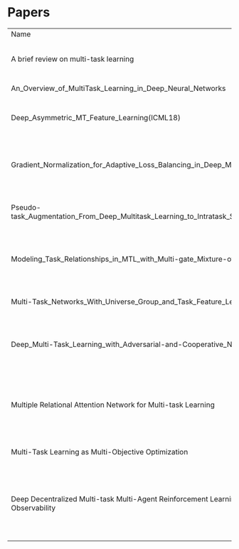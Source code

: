 # Papers
<table>
  <tr>
      <td>Name</td>
      <td>Authors</td>
      <td>StartTime</td>
	  <td>EndTime</td>
      <td>Address</td>
  </tr>
  <tr>
      <td>A brief review on multi-task learning</td>
      <td>Kim-Han Thung 1 Chong-Yaw Wee 2</td>
	  <td>9/17/2019 9:56:31 PM </td>
	  <td>9/23/2019 9:09:38 AM </td>
	  <td>-</td>
  </tr>
  <tr>
      <td>An_Overview_of_MultiTask_Learning_in_Deep_Neural_Networks</td>
      <td>Sebastian Ruder</td>
	  <td>9/23/2019 9:11:11 AM </td>
	  <td>9/24/2019 1:59:12 PM </td>
	  <td>-</td>
  </tr>
  <tr>
      <td>Deep_Asymmetric_MT_Feature_Learning(ICML18)</td>
      <td>Hae Beom Lee 1 2 Eunho Yang 3 2 Sung Ju Hwang 3 2</td>
	  <td>9/24/2019 2:52:43 PM </td>
	  <td>9/26/2019 12:34:20 PM </td>
	  <td>-</td>
  </tr>
  <tr>
      <td>Gradient_Normalization_for_Adaptive_Loss_Balancing_in_Deep_Multitask_Networks</td>
      <td>Zhao Chen 1 Vijay Badrinarayanan 1 Chen-Yu Lee 1 Andrew Rabinovich 1</td>
	  <td>9/26/2019 12:38:55 PM </td>
	  <td>9/29/2019 1:49:46 PM </td>
	  <td>-</td>
  </tr>
  <tr>
      <td>Pseudo-task_Augmentation_From_Deep_Multitask_Learning_to_Intratask_Sharing_and_Back</td>
      <td>Elliot Meyerson 1 2 Risto Miikkulainen 1 2</td>
	  <td>9/29/2019 1:54:57 PM </td>
	  <td>10/8/2019 3:36:44 PM </td>
	  <td>-</td>
  </tr>
  <tr>
      <td>Modeling_Task_Relationships_in_MTL_with_Multi-gate_Mixture-of-Experts</td>
      <td>Jiaqi Ma 1∗ , Zhe Zhao 2 , Xinyang Yi 2 , Jilin Chen 2 , Lichan Hong 2 , Ed H. Chi 2</td>
	  <td>10/8/2019 3:36:50 PM </td>
	  <td>10/10/2019 1:28:20 PM </td>
	  <td>-</td>
  </tr>
  </tr>
      <td>Multi-Task_Networks_With_Universe_Group_and_Task_Feature_Learning</td>
      <td>Shiva Pentyala ∗</td>
	  <td>10/10/2019 1:29:11 PM </td>
	  <td>10/12/2019 10:06:40 AM </td>
	  <td>-</td>
  </tr>
  </tr>
      <td>Deep_Multi-Task_Learning_with_Adversarial-and-Cooperative_Nets</td>
      <td>Pei Yang 1,2 , Qi Tan 3 , Jieping Ye 4 , Hanghang Tong 2 and Jingrui He 2</td>
	  <td>10/12/2019 10:12:00 AM </td>
	  <td>10/14/2019 2:24:28 PM </td>
	  <td>-</td>
  </tr>
  </tr>
      <td>Multiple Relational Attention Network for Multi-task Learning</td>
      <td>Jiejie Zhao 1 , Bowen Du 1∗ , Leilei Sun 1 , Fuzhen Zhuang 2,3 , Weifeng Lv 1 , Hui Xiong 4</td>
	  <td>10/14/2019 2:26:18 PM </td>
	  <td>10/15/2019 8:59:33 PM </td>
	  <td>-</td>
  </tr>
  </tr>
      <td>Multi-Task Learning as Multi-Objective Optimization</td>
      <td>Ozan Sener Intel Labs Vladlen Koltun</td>
	  <td>10/15/2019 9:03:37 PM </td>
	  <td>10/17/2019 3:36:18 PM </td>
	  <td>-</td>
  </tr>
  </tr>
      <td>Deep Decentralized Multi-task Multi-Agent Reinforcement Learning under Partial Observability</td>
      <td>Shayegan Omidshafiei 1 Jason Pazis 1 Christopher Amato 2 Jonathan P. How 1 John Vian 3</td>
	  <td>10/17/2019 3:36:22 PM </td>
	  <td>-</td>
	  <td>-</td>
  </tr>
</table>

